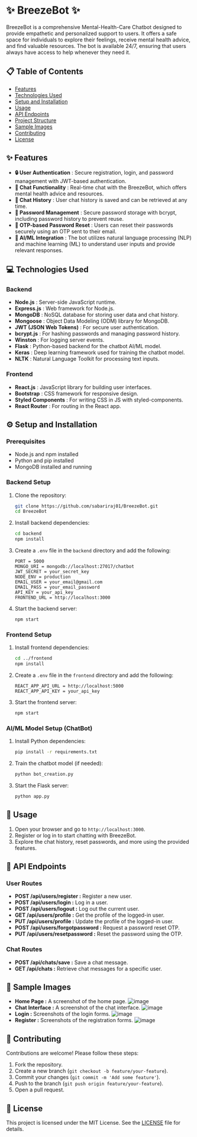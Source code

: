 # ✨ BreezeBot ✨

BreezeBot is a comprehensive Mental-Health-Care Chatbot designed to provide empathetic and personalized support to users. It offers a safe space for individuals to explore their feelings, receive mental health advice, and find valuable resources. The bot is available 24/7, ensuring that users always have access to help whenever they need it.

## 📋 Table of Contents

- [Features](#-features)
- [Technologies Used](#-technologies-used)
- [Setup and Installation](#%EF%B8%8F-setup-and-installation)
- [Usage](#-usage)
- [API Endpoints](#-api-endpoints)
- [Project Structure](#-project-structure)
- [Sample Images](#-sample-images)
- [Contributing](#-contributing)
- [License](#-license)

## ✨ Features

- **🔒 User Authentication** : Secure registration, login, and password management with JWT-based authentication.
- **💬 Chat Functionality** : Real-time chat with the BreezeBot, which offers mental health advice and resources.
- **📝 Chat History** : User chat history is saved and can be retrieved at any time.
- **🔑 Password Management** : Secure password storage with bcrypt, including password history to prevent reuse.
- **🔐 OTP-based Password Reset** : Users can reset their passwords securely using an OTP sent to their email.
- **🤖 AI/ML Integration** : The bot utilizes natural language processing (NLP) and machine learning (ML) to understand user inputs and provide relevant responses.

## 💻 Technologies Used

### Backend

- **Node.js** : Server-side JavaScript runtime.
- **Express.js** : Web framework for Node.js.
- **MongoDB** : NoSQL database for storing user data and chat history.
- **Mongoose** : Object Data Modeling (ODM) library for MongoDB.
- **JWT (JSON Web Tokens)** : For secure user authentication.
- **bcrypt.js** : For hashing passwords and managing password history.
- **Winston** : For logging server events.
- **Flask** : Python-based backend for the chatbot AI/ML model.
- **Keras** : Deep learning framework used for training the chatbot model.
- **NLTK** : Natural Language Toolkit for processing text inputs.

### Frontend

- **React.js** : JavaScript library for building user interfaces.
- **Bootstrap** : CSS framework for responsive design.
- **Styled Components** : For writing CSS in JS with styled-components.
- **React Router** : For routing in the React app.

## ⚙️ Setup and Installation

### Prerequisites

- Node.js and npm installed
- Python and pip installed
- MongoDB installed and running

### Backend Setup

1. Clone the repository:
    ```bash
    git clone https://github.com/sabariraj01/BreezeBot.git
    cd BreezeBot
    ```

2. Install backend dependencies:
    ```bash
    cd backend
    npm install
    ```

3. Create a `.env` file in the `backend` directory and add the following:
    ```env
    PORT = 5000
    MONGO_URI = mongodb://localhost:27017/chatbot
    JWT_SECRET = your_secret_key
    NODE_ENV = production
    EMAIL_USER = your_email@gmail.com
    EMAIL_PASS = your_email_password
    API_KEY = your_api_key
    FRONTEND_URL = http://localhost:3000
    ```

4. Start the backend server:
    ```bash
    npm start
    ```

### Frontend Setup

1. Install frontend dependencies:
    ```bash
    cd ../frontend
    npm install
    ```

2. Create a `.env` file in the `frontend` directory and add the following:
    ```env
    REACT_APP_API_URL = http://localhost:5000
    REACT_APP_API_KEY = your_api_key
    ```

3. Start the frontend server:
    ```bash
    npm start
    ```

### AI/ML Model Setup (ChatBot)

1. Install Python dependencies:
    ```bash
    pip install -r requirements.txt
    ```

2. Train the chatbot model (if needed):
    ```bash
    python bot_creation.py
    ```

3. Start the Flask server:
    ```bash
    python app.py
    ```

## 🚀 Usage

1. Open your browser and go to `http://localhost:3000`.
2. Register or log in to start chatting with BreezeBot.
3. Explore the chat history, reset passwords, and more using the provided features.

## 📂 API Endpoints

### User Routes

- **POST /api/users/register :** Register a new user.
- **POST /api/users/login :** Log in a user.
- **POST /api/users/logout :** Log out the current user.
- **GET /api/users/profile :** Get the profile of the logged-in user.
- **PUT /api/users/profile :** Update the profile of the logged-in user.
- **POST /api/users/forgotpassword :** Request a password reset OTP.
- **PUT /api/users/resetpassword :** Reset the password using the OTP.

### Chat Routes

- **POST /api/chats/save :** Save a chat message.
- **GET /api/chats :** Retrieve chat messages for a specific user.


## 📸 Sample Images


- **Home Page :** A screenshot of the home page.
![image](https://github.com/user-attachments/assets/4e6f0b16-cd9d-4510-bc4d-2edca8c36124)
- **Chat Interface :** A screenshot of the chat interface.
![image](https://github.com/user-attachments/assets/91dc2938-b2d7-4ee1-897d-d53b6918a85d)
- **Login :** Screenshots of the login forms.
![image](https://github.com/user-attachments/assets/1fffa8a1-33d9-4e44-a6f0-97561fb9a78e)
- **Register :** Screenshots of the registration forms.
![image](https://github.com/user-attachments/assets/5321d9de-9917-458f-ab64-fbb213c68c93)


## 🤝 Contributing

Contributions are welcome! Please follow these steps:

1. Fork the repository.
2. Create a new branch (`git checkout -b feature/your-feature`).
3. Commit your changes (`git commit -m 'Add some feature'`).
4. Push to the branch (`git push origin feature/your-feature`).
5. Open a pull request.

## 📄 License

This project is licensed under the MIT License. See the [LICENSE](LICENSE) file for details.
